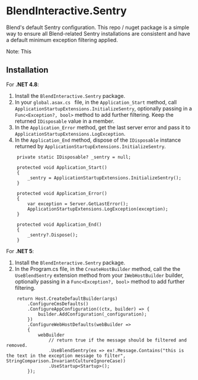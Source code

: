# BlendInteractive.Sentry

Blend's default Sentry configuration. This repo / nuget package is a simple way to ensure all Blend-related Sentry installations are consistent and have a default minimum exception filtering applied.

Note: This

## Installation

For **.NET 4.8**:

1. Install the `BlendInteractive.Sentry` package.
2. In your `global.asax.cs ` file, in the `Application_Start` method, call `ApplicationStartupExtensions.InitializeSentry`, optionally passing in a `Func<Exception?, bool>` method to add further filtering. Keep the returned `IDisposable` value in a member.
3. In the `Application_Error` method, get the last server error and pass it to `ApplicationStartupExtensions.LogException`.
4. In the `Application_End` method, dispose of the `IDisposable` instance returned by `ApplicationStartupExtensions.InitializeSentry`.

```
    private static IDisposable? _sentry = null;

    protected void Application_Start()
    {
        _sentry = ApplicationStartupExtensions.InitializeSentry();
    }

    protected void Application_Error()
    {
        var exception = Server.GetLastError();
        ApplicationStartupExtensions.LogException(exception);
    }

    protected void Application_End()
    {
        _sentry?.Dispose();
    }
```

For **.NET 5**:

1. Install the `BlendInteractive.Sentry` package.
2. In the Program.cs file, in the `CreateHostBuilder` method, call the the `UseBlendSentry` extension method from your `IWebHostBuilder` builder, optionally passing in a `Func<Exception?, bool>` method to add further filtering.

```
    return Host.CreateDefaultBuilder(args)
        .ConfigureCmsDefaults()
        .ConfigureAppConfiguration((ctx, builder) => {
            builder.AddConfiguration(_configuration);
        })
        .ConfigureWebHostDefaults(webBuilder =>
        {
            webBuilder
                // return true if the message should be filtered and removed. 
                .UseBlendSentry(ex => ex!.Message.Contains("this is the text in the exception message to filter", StringComparison.InvariantCultureIgnoreCase)) 
                .UseStartup<Startup>();
        });
```

